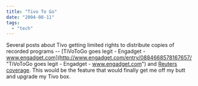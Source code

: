 ```yaml
---
title: "Tivo To Go"
date: "2004-08-11"
tags: 
  - "tech"
---
```


Several posts about Tivo getting limited rights to distribute copies of recorded programs -- [TiVoToGo goes legit - Engadget - www.engadget.com](http://www.engadget.com/entry/0884668578167657/ "TiVoToGo goes legit - Engadget - www.engadget.com") and [Reuters coverage](http://www.reuters.co.uk/newsArticle.jhtml?type=technologyNews&storyID=5873293&section=news). This would be the feature that would finally get me off my butt and upgrade my Tivo box.
